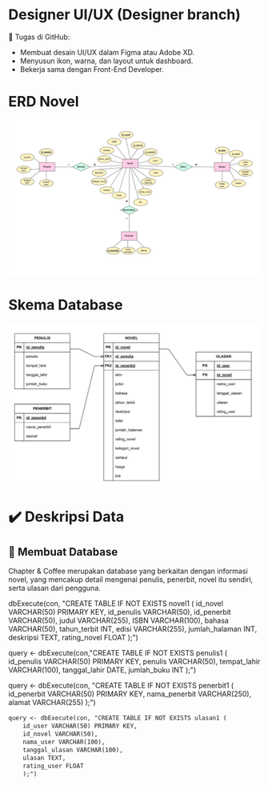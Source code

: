 # Designer UI/UX (Designer branch)
📍 Tugas di GitHub:

- Membuat desain UI/UX dalam Figma atau Adobe XD.
- Menyusun ikon, warna, dan layout untuk dashboard.
- Bekerja sama dengan Front-End Developer.

# ERD Novel

![ERD Novel](https://github.com/Adibun-jpg/MDS---Kelompok-5---Data-Novel/raw/Designer/ERD%20Novel.jpg)

# Skema Database

![Skema Database](https://github.com/Adibun-jpg/MDS---Kelompok-5---Data-Novel/blob/Designer/Skema%20Database%20Novel.jpg)

# :heavy_check_mark: Deskripsi Data

## :abacus: Membuat Database

Chapter & Coffee merupakan database yang berkaitan dengan informasi novel, yang mencakup detail mengenai penulis, penerbit, novel itu sendiri, serta ulasan dari pengguna. 

dbExecute(con, "CREATE TABLE IF NOT EXISTS novel1 (
    id_novel VARCHAR(50) PRIMARY KEY,
    id_penulis VARCHAR(50),
    id_penerbit VARCHAR(50),
    judul VARCHAR(255),
    ISBN VARCHAR(100),
    bahasa VARCHAR(50),
    tahun_terbit INT,
    edisi VARCHAR(255),
    jumlah_halaman INT,
    deskripsi TEXT,
    rating_novel FLOAT
);") 

query <- dbExecute(con,"CREATE TABLE IF NOT EXISTS penulis1 (
    id_penulis VARCHAR(50) PRIMARY KEY,
    penulis VARCHAR(50),
    tempat_lahir VARCHAR(100),
    tanggal_lahir DATE,
    jumlah_buku INT
    );")

query <- dbExecute(con, "CREATE TABLE IF NOT EXISTS penerbit1 (
    id_penerbit VARCHAR(50) PRIMARY KEY,
    nama_penerbit VARCHAR(250),
    alamat VARCHAR(255)
    );")

```{r}
query <- dbExecute(con, "CREATE TABLE IF NOT EXISTS ulasan1 (
    id_user VARCHAR(50) PRIMARY KEY,
    id_novel VARCHAR(50),
    nama_user VARCHAR(100),
    tanggal_ulasan VARCHAR(100),
    ulasan TEXT,
    rating_user FLOAT
    );")
```
